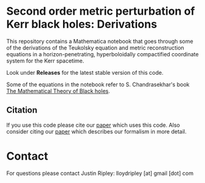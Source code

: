 # Second order metric perturbation of Kerr black holes: Derivations

This repository contains a Mathematica notebook that goes through some of
the derivations of the Teukolsky equation and metric reconstruction
equations in a horizon-penetrating, hyperboloidally compactified
coordinate system for the Kerr spacetime.
	
Look under **Releases** for the latest stable version of this code.

Some of the equations in the notebook refer to S. Chandrasekhar's
book [The Mathematical Theory of Black holes](https://books.google.com/books/about/The_Mathematical_Theory_of_Black_Holes.html?id=LBOVcrzFfhsC).


## Citation

If you use this code please cite
our [paper](https://inspirehep.net/literature/1820630)
which uses this code. Also consider citing our 
[paper](https://inspirehep.net/literature/1813628)
which describes our formalism in more detail.

# Contact

For questions please contact
Justin Ripley: lloydripley [at] gmail [dot] com
